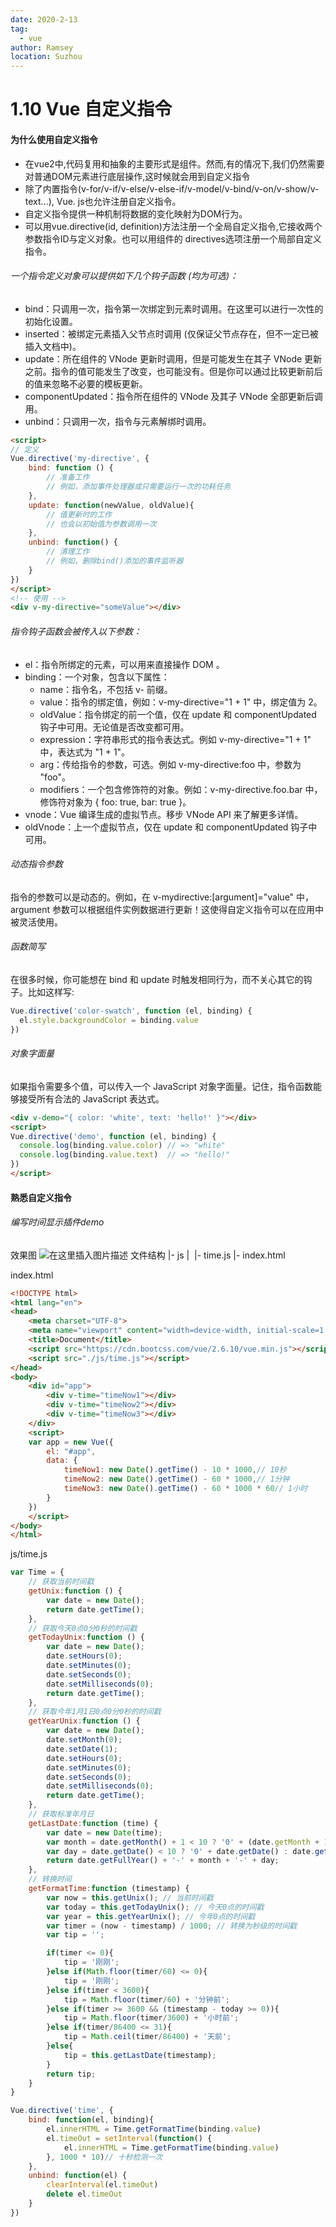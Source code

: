 ```yaml
---
date: 2020-2-13
tag: 
  - vue
author: Ramsey
location: Suzhou  
---
```

# 1.10 Vue 自定义指令

#### 为什么使用自定义指令
* 在vue2中,代码复用和抽象的主要形式是组件。然而,有的情况下,我们仍然需要对普通DOM元素进行底层操作,这时候就会用到自定义指令
* 除了内置指令(v-for/v-if/v-else/v-else-if/v-model/v-bind/v-on/v-show/v-text...), Vue. js也允许注册自定义指令。
* 自定义指令提供一种机制将数据的变化映射为DOM行为。
* 可以用vue.directive(id, definition)方法注册一个全局自定义指令,它接收两个参数指令ID与定义对象。也可以用组件的 directives选项注册一个局部自定义指令。

###### 一个指令定义对象可以提供如下几个钩子函数 (均为可选)：
* bind：只调用一次，指令第一次绑定到元素时调用。在这里可以进行一次性的初始化设置。
* inserted：被绑定元素插入父节点时调用 (仅保证父节点存在，但不一定已被插入文档中)。
* update：所在组件的 VNode 更新时调用，但是可能发生在其子 VNode 更新之前。指令的值可能发生了改变，也可能没有。但是你可以通过比较更新前后的值来忽略不必要的模板更新。
* componentUpdated：指令所在组件的 VNode 及其子 VNode 全部更新后调用。
* unbind：只调用一次，指令与元素解绑时调用。
```html
<script>
// 定义
Vue.directive('my-directive', {
    bind: function () {
        // 准备工作
        // 例如，添加事件处理器或只需要运行一次的功耗任务
    },
    update: function(newValue, oldValue){
        // 值更新时的工作
        // 也会以初始值为参数调用一次
    },
    unbind: function() {
        // 清理工作
        // 例如，删除bind()添加的事件监听器
    }
})
</script>
<!-- 使用 -->
<div v-my-directive="someValue"></div>
```
###### 指令钩子函数会被传入以下参数：
* el：指令所绑定的元素，可以用来直接操作 DOM 。
* binding：一个对象，包含以下属性：
  * name：指令名，不包括 v- 前缀。
  * value：指令的绑定值，例如：v-my-directive="1 + 1" 中，绑定值为 2。
  * oldValue：指令绑定的前一个值，仅在 update 和 componentUpdated 钩子中可用。无论值是否改变都可用。
  * expression：字符串形式的指令表达式。例如 v-my-directive="1 + 1" 中，表达式为 "1 + 1"。
  * arg：传给指令的参数，可选。例如 v-my-directive:foo 中，参数为 "foo"。
  * modifiers：一个包含修饰符的对象。例如：v-my-directive.foo.bar 中，修饰符对象为 { foo: true, bar: true }。
* vnode：Vue 编译生成的虚拟节点。移步 VNode API 来了解更多详情。
* oldVnode：上一个虚拟节点，仅在 update 和 componentUpdated 钩子中可用。

###### 动态指令参数
指令的参数可以是动态的。例如，在 v-mydirective:[argument]="value" 中，argument 参数可以根据组件实例数据进行更新！这使得自定义指令可以在应用中被灵活使用。

###### 函数简写
在很多时候，你可能想在 bind 和 update 时触发相同行为，而不关心其它的钩子。比如这样写:
```js
Vue.directive('color-swatch', function (el, binding) {
  el.style.backgroundColor = binding.value
})
```
###### 对象字面量
如果指令需要多个值，可以传入一个 JavaScript 对象字面量。记住，指令函数能够接受所有合法的 JavaScript 表达式。
```html
<div v-demo="{ color: 'white', text: 'hello!' }"></div>
<script>
Vue.directive('demo', function (el, binding) {
  console.log(binding.value.color) // => "white"
  console.log(binding.value.text)  // => "hello!"
})
</script>
```
#### 熟悉自定义指令
###### 编写时间显示插件demo
效果图
![在这里插入图片描述](https://img-blog.csdnimg.cn/20200211092143954.png)
文件结构
|- js
|&nbsp;&nbsp;|- time.js
|- index.html

index.html
```html
<!DOCTYPE html>
<html lang="en">
<head>
    <meta charset="UTF-8">
    <meta name="viewport" content="width=device-width, initial-scale=1.0">
    <title>Document</title>
    <script src="https://cdn.bootcss.com/vue/2.6.10/vue.min.js"></script>
    <script src="./js/time.js"></script>
</head>
<body>
    <div id="app">
        <div v-time="timeNow1"></div>
        <div v-time="timeNow2"></div>
        <div v-time="timeNow3"></div>
    </div>
    <script>
    var app = new Vue({
        el: "#app",
        data: {
            timeNow1: new Date().getTime() - 10 * 1000,// 10秒
            timeNow2: new Date().getTime() - 60 * 1000,// 1分钟
            timeNow3: new Date().getTime() - 60 * 1000 * 60// 1小时
        }
    })
    </script>
</body>
</html>
```
js/time.js
```js
var Time = {
    // 获取当前时间戳
    getUnix:function () {
        var date = new Date();
        return date.getTime();
    },
    // 获取今天0点0分0秒的时间戳
    getTodayUnix:function () {
        var date = new Date();
        date.setHours(0);
        date.setMinutes(0);
        date.setSeconds(0);
        date.setMilliseconds(0);
        return date.getTime();
    },
    // 获取今年1月1日0点0分0秒的时间戳
    getYearUnix:function () {
        var date = new Date();
        date.setMonth(0);
        date.setDate(1);
        date.setHours(0);
        date.setMinutes(0);
        date.setSeconds(0);
        date.setMilliseconds(0);
        return date.getTime();
    },
    // 获取标准年月日
    getLastDate:function (time) {
        var date = new Date(time);
        var month = date.getMonth() + 1 < 10 ? '0' + (date.getMonth + 1) : date.getMonth() + 1;
        var day = date.getDate() < 10 ? '0' + date.getDate() : date.getDate();
        return date.getFullYear() + '-' + month + '-' + day;
    },
    // 转换时间
    getFormatTime:function (timestamp) {
        var now = this.getUnix(); // 当前时间戳
        var today = this.getTodayUnix(); // 今天0点的时间戳
        var year = this.getYearUnix(); // 今年0点的时间戳
        var timer = (now - timestamp) / 1000; // 转换为秒级的时间戳
        var tip = '';

        if(timer <= 0){
            tip = '刚刚';
        }else if(Math.floor(timer/60) <= 0){
            tip = '刚刚';
        }else if(timer < 3600){
            tip = Math.floor(timer/60) + '分钟前';
        }else if(timer >= 3600 && (timestamp - today >= 0)){
            tip = Math.floor(timer/3600) + '小时前';
        }else if(timer/86400 <= 31){
            tip = Math.ceil(timer/86400) + '天前';
        }else{
            tip = this.getLastDate(timestamp);
        }
        return tip;
    }
}

Vue.directive('time', {
    bind: function(el, binding){
        el.innerHTML = Time.getFormatTime(binding.value)
        el.timeOut = setInterval(function() {
            el.innerHTML = Time.getFormatTime(binding.value)
        }, 1000 * 10)// 十秒检测一次
    },
    unbind: function(el) {
        clearInterval(el.timeOut)
        delete el.timeOut
    }
})
```

